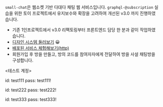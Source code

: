 
`small-chat`은 웹소켓 기반 다대다 채팅 웹 서비스입니다. `graphql-@subscription` 실습을 위한 토이 프로젝트에서 유지보수와 확장을 고려하여 개선된 v3.0 까지 진행하였습니다.
- 기존 1인프로젝트에서 v3.0 리팩토링부터 프론트엔드 담당 한 분과 같이 작업하였습니다.
- [디자인 시스템 둘러보기](https://soonba.github.io/small-chat/#/guide) 😀
- [배포된 서비스 체험해보기(http)](http://158.179.195.66:3000/#/login)
- 회원가입 후 방을 만들고, 방의 코드를 참여자자에게 전달하여 방을 사설 채팅방을 구성합니다.

<테스트 계정>

id: test111
pass: test111!

id: test222
pass: test222!

id: test333
pass: test333!
